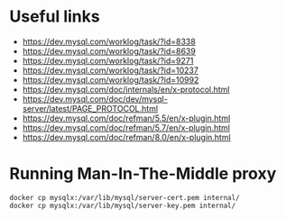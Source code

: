 # Useful links

* https://dev.mysql.com/worklog/task/?id=8338
* https://dev.mysql.com/worklog/task/?id=8639
* https://dev.mysql.com/worklog/task/?id=9271
* https://dev.mysql.com/worklog/task/?id=10237
* https://dev.mysql.com/worklog/task/?id=10992
* https://dev.mysql.com/doc/internals/en/x-protocol.html
* https://dev.mysql.com/doc/dev/mysql-server/latest/PAGE_PROTOCOL.html
* https://dev.mysql.com/doc/refman/5.5/en/x-plugin.html
* https://dev.mysql.com/doc/refman/5.7/en/x-plugin.html
* https://dev.mysql.com/doc/refman/8.0/en/x-plugin.html

# Running Man-In-The-Middle proxy

```
docker cp mysqlx:/var/lib/mysql/server-cert.pem internal/
docker cp mysqlx:/var/lib/mysql/server-key.pem internal/
```
